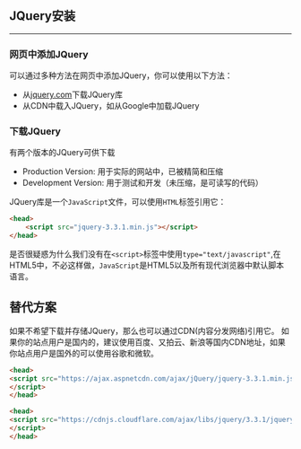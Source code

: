 ## JQuery安装
---

### 网页中添加JQuery

可以通过多种方法在网页中添加JQuery，你可以使用以下方法：
+ 从[jquery.com](jquery.com)下载JQuery库
+ 从CDN中载入JQuery，如从Google中加载JQuery

### 下载JQuery

有两个版本的JQuery可供下载
+ Production Version:  用于实际的网站中，已被精简和压缩
+ Development Version: 用于测试和开发（未压缩，是可读写的代码）

JQuery库是一个`JavaScript`文件，可以使用`HTML`标签引用它：
```html
<head>
    <script src="jquery-3.3.1.min.js"></script>
</head>
```
是否很疑惑为什么我们没有在`<script>`标签中使用`type="text/javascript"`,在HTML5中，不必这样做，`JavaScript`是HTML5以及所有现代浏览器中默认脚本语言。

## 替代方案

如果不希望下载并存储JQuery，那么也可以通过CDN(内容分发网络)引用它。
如果你的站点用户是国内的，建议使用百度、又拍云、新浪等国内CDN地址，如果你站点用户是国外的可以使用谷歌和微软。

```html
<head>
<script src="https://ajax.aspnetcdn.com/ajax/jQuery/jquery-3.3.1.min.js">
</script>
</head>
```

```html
<head>
<script src="https://cdnjs.cloudflare.com/ajax/libs/jquery/3.3.1/jquery.min.js">
</script>
</head>
```